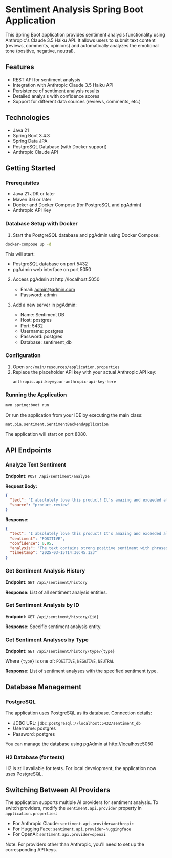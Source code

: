 # Sentiment Analysis Spring Boot Application

This Spring Boot application provides sentiment analysis functionality using Anthropic's Claude 3.5 Haiku API. It allows users to submit text content (reviews, comments, opinions) and automatically analyzes the emotional tone (positive, negative, neutral).

## Features

- REST API for sentiment analysis
- Integration with Anthropic Claude 3.5 Haiku API
- Persistence of sentiment analysis results
- Detailed analysis with confidence scores
- Support for different data sources (reviews, comments, etc.)

## Technologies

- Java 21
- Spring Boot 3.4.3
- Spring Data JPA
- PostgreSQL Database (with Docker support)
- Anthropic Claude API

## Getting Started

### Prerequisites

- Java 21 JDK or later
- Maven 3.6 or later
- Docker and Docker Compose (for PostgreSQL and pgAdmin)
- Anthropic API Key

### Database Setup with Docker

1. Start the PostgreSQL database and pgAdmin using Docker Compose:
```bash
docker-compose up -d
```

This will start:
- PostgreSQL database on port 5432
- pgAdmin web interface on port 5050

2. Access pgAdmin at http://localhost:5050
   - Email: admin@admin.com
   - Password: admin

3. Add a new server in pgAdmin:
   - Name: Sentiment DB
   - Host: postgres
   - Port: 5432
   - Username: postgres
   - Password: postgres
   - Database: sentiment_db

### Configuration

1. Open `src/main/resources/application.properties`
2. Replace the placeholder API key with your actual Anthropic API key:
   ```
   anthropic.api.key=your-anthropic-api-key-here
   ```

### Running the Application

```bash
mvn spring:boot run
```

Or run the application from your IDE by executing the main class:
```
mat.pia.sentiment.SentimentBackendApplication
```

The application will start on port 8080.

## API Endpoints

### Analyze Text Sentiment

**Endpoint:** `POST /api/sentiment/analyze`

**Request Body:**
```json
{
  "text": "I absolutely love this product! It's amazing and exceeded all my expectations.",
  "source": "product-review"
}
```

**Response:**
```json
{
  "text": "I absolutely love this product! It's amazing and exceeded all my expectations.",
  "sentiment": "POSITIVE",
  "confidence": 0.95,
  "analysis": "The text contains strong positive sentiment with phrases like 'absolutely love' and 'amazing', indicating high satisfaction.",
  "timestamp": "2025-03-15T14:30:45.123"
}
```

### Get Sentiment Analysis History

**Endpoint:** `GET /api/sentiment/history`

**Response:** List of all sentiment analysis entities.

### Get Sentiment Analysis by ID

**Endpoint:** `GET /api/sentiment/history/{id}`

**Response:** Specific sentiment analysis entity.

### Get Sentiment Analyses by Type

**Endpoint:** `GET /api/sentiment/history/type/{type}`

Where `{type}` is one of: `POSITIVE`, `NEGATIVE`, `NEUTRAL`

**Response:** List of sentiment analyses with the specified sentiment type.

## Database Management

### PostgreSQL

The application uses PostgreSQL as its database. Connection details:
- JDBC URL: `jdbc:postgresql://localhost:5432/sentiment_db`
- Username: postgres
- Password: postgres

You can manage the database using pgAdmin at http://localhost:5050

### H2 Database (for tests)

H2 is still available for tests. For local development, the application now uses PostgreSQL.

## Switching Between AI Providers

The application supports multiple AI providers for sentiment analysis. To switch providers, modify the `sentiment.api.provider` property in `application.properties`:

- For Anthropic Claude: `sentiment.api.provider=anthropic`
- For Hugging Face: `sentiment.api.provider=huggingface`
- For OpenAI: `sentiment.api.provider=openai`

Note: For providers other than Anthropic, you'll need to set up the corresponding API keys.
